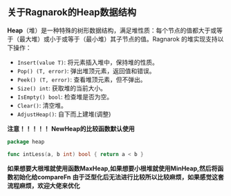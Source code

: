 ## 关于Ragnarok的Heap数据结构

**Heap**（堆）是一种特殊的树形数据结构，满足堆性质：每个节点的值都大于或等于（最大堆）或小于或等于（最小堆）其子节点的值。Ragnarok 的堆实现支持以下操作：
- `Insert(value T)`: 将元素插入堆中，保持堆的性质。
- `Pop() (T, error)`: 弹出堆顶元素，返回值和错误。
- `Peek() (T, error)`: 查看堆顶元素，但不弹出。
- `Size() int`: 获取堆的当前大小。
- `IsEmpty() bool`: 检查堆是否为空。
- `Clear()`: 清空堆。
- `AdjustHeap()`: 自下而上建堆(调整)

**注意！！！！！**
**NewHeap的比较函数默认使用**
```go
package heap

func intLess(a, b int) bool { return a < b }
```
**如果想要大根堆就使用函数MaxHeap,如果想要小根堆就使用MinHeap,然后将函数初始化给compareFn**
**由于泛型化后无法进行比较所以比较麻烦，如果感觉这套流程麻烦，欢迎大佬来优化**